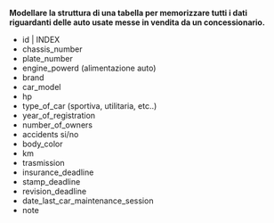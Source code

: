 **Modellare la struttura di una tabella per memorizzare tutti i dati riguardanti delle auto usate messe in vendita da un concessionario.**

- id    | INDEX 
- chassis_number
- plate_number
- engine_powerd (alimentazione auto)
- brand
- car_model
- hp
- type_of_car (sportiva, utilitaria, etc..)
- year_of_registration
- number_of_owners
- accidents si/no
- body_color
- km
- trasmission
- insurance_deadline
- stamp_deadline
- revision_deadline
- date_last_car_maintenance_session
- note
